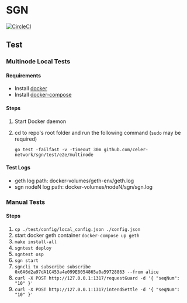 # SGN

[![CircleCI](https://circleci.com/gh/celer-network/sgn/tree/master.svg?style=svg&circle-token=9b3b58e2a37467bd68e9d5cfffe23b6110cec700)](https://circleci.com/gh/celer-network/sgn/tree/master)

## Test

### Multinode Local Tests

#### Requirements

- Install [docker](https://docs.docker.com/install/)
- Install [docker-compose](https://docs.docker.com/compose/install/)

#### Steps

1. Start Docker daemon
2. cd to repo's root folder and run the following command (`sudo` may be required)

   `go test -failfast -v -timeout 30m github.com/celer-network/sgn/test/e2e/multinode`

#### Test Logs

- geth log path: docker-volumes/geth-env/geth.log
- sgn nodeN log path: docker-volumes/nodeN/sgn/sgn.log

### Manual Tests

#### Steps

1. `cp ./test/config/local_config.json ./config.json`
1. start docker geth container `docker-compose up geth`
1. `make install-all`
1. `sgntest deploy`
1. `sgntest osp`
1. `sgn start`
1. `sgncli tx subscribe subscribe 0x6A6d2a97dA1C453a4e099E8054865a0a59728863 --from alice`
1. `curl -X POST http://127.0.0.1:1317/requestGuard -d '{ "seqNum": "10" }'`
1. `curl -X POST http://127.0.0.1:1317/intendSettle -d '{ "seqNum": "10" }'`
